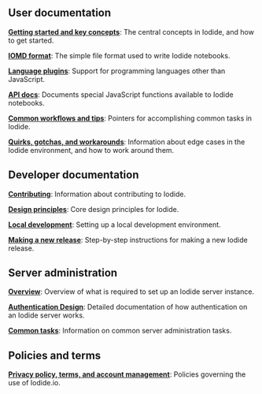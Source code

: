 ## User documentation

**[Getting started and key concepts](key_concepts.md)**: The central concepts in Iodide, and how to get started.

**[IOMD format](iomd.md)**: The simple file format used to write Iodide notebooks.

**[Language plugins](language_plugins.md)**: Support for programming languages
other than JavaScript.

**[API docs](api.md)**: Documents special JavaScript functions available to
Iodide notebooks.

**[Common workflows and tips](workflows.md)**: Pointers for accomplishing common tasks in Iodide.

**[Quirks, gotchas, and workarounds](quirks.md)**: Information about edge cases in the Iodide environment, and how to work around them.

## Developer documentation

**[Contributing](contributing.md)**: Information about contributing to Iodide.

**[Design principles](design-principles.md)**: Core design principles for Iodide.

**[Local development](local-dev.md)**: Setting up a local development environment.

**[Making a new release](making-a-new-release.md)**: Step-by-step instructions for making a new Iodide release.

## Server administration

**[Overview](server-admin-overview.md)**: Overview of what is required to set up an Iodide server instance.

**[Authentication Design](authentication-design.md)**: Detailed documentation of how authentication on an
Iodide server works.

**[Common tasks](common-server-tasks.md)**: Information on common server administration tasks.


## Policies and terms

**[Privacy policy, terms, and account management](policies.md)**: Policies governing the use of Iodide.io.

